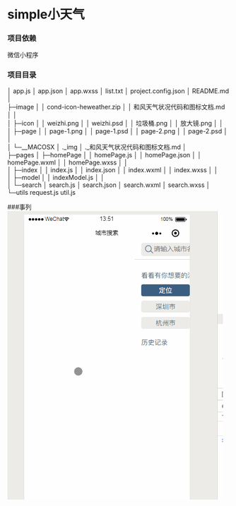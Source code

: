 # simple小天气

### 项目依赖
微信小程序

### 项目目录


│  app.js
│  app.json
│  app.wxss
│  list.txt
│  project.config.json
│  README.md
│  
├─image
│  │  cond-icon-heweather.zip
│  │  和风天气状况代码和图标文档.md
│  │  
│  ├─icon
│  │      weizhi.png
│  │      weizhi.psd
│  │      垃圾桶.png
│  │      放大镜.png
│  │      
│  ├─page
│  │      page-1.png
│  │      page-1.psd
│  │      page-2.png
│  │      page-2.psd
│  │      
│  └─__MACOSX
│           ._img
│          ._和风天气状况代码和图标文档.md
│          
├─pages
│  ├─homePage
│  │      homePage.js
│  │      homePage.json
│  │      homePage.wxml
│  │      homePage.wxss
│  │      
│  ├─index
│  │      index.js
│  │      index.json
│  │      index.wxml
│  │      index.wxss
│  │      
│  ├─model
│  │      indexModel.js
│  │      
│  └─search
│          search.js
│          search.json
│          search.wxml
│          search.wxss
│          
└─utils
        request.js
        util.js

###事列
![事列](https://github.com/del427/tianqi/raw/master/tianqi.gif)
